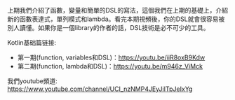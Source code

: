 上期我們介紹了函數，變量和簡單的DSL的寫法，這個我們在上期的基礎上，介紹新的函數表達式，單列模式和lambda。看完本期視頻後，你的DSL就會很容易被別人讀懂。如果你是一個library的作者的話，DSL技術是必不可少的工具。

Kotlin基础篇链接:
* 第一期(function, variables和DSL)：https://youtu.be/iiR8oxB9Kdw
* 第二期(function, lambda和DSL)：https://youtu.be/m946z_ViMck

我們youtube頻道: https://www.youtube.com/channel/UCI_nzNMP4JEyJiITpJeIxYg
